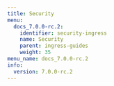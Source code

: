 ```yaml
---
title: Security
menu:
  docs_7.0.0-rc.2:
    identifier: security-ingress
    name: Security
    parent: ingress-guides
    weight: 35
menu_name: docs_7.0.0-rc.2
info:
  version: 7.0.0-rc.2
---
```


